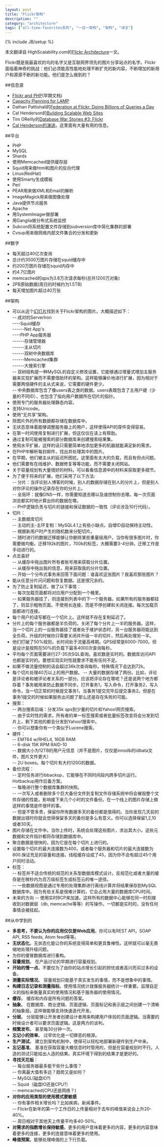 ```yaml
---
layout: post
title: "Flickr架构"
description: ""
category: "architecture"
tags: ["all-time-favorites系列", "一日一架构", "架构", "译文"]
---
```

{% include JB/setup %}

本文翻译自 HighScalability.com的[Flickr Architecture](http://highscalability.com/flickr-architecture)一文。

Flickr既是我最喜欢的鸟的名字又是互联网界领先的图片分享站点的名字。Flickr面临着神奇的挑战：他们必须能高性能地处理不断扩充的新内容，不断增加的新用户和源源不断的新功能。他们是怎么做到的？

##信息源
* [Flickr and PHP](http://www.niallkennedy.com/blog/uploads/flickr_php.pdf)(早期文档)  
* [Capacity Planning for LAMP](http://www.kitchensoap.com/talks/MySQLConf2007-Capacity.pdf)  
* Dathan Pattishall的[Federation at Flickr: Doing Billions of Queries a Day](http://mysqldba.blogspot.com/2008/04/mysql-uc-2007-presentation-file.html)  
* Cal Henderson的[Building Scalable Web Sites](http://highscalability.com/book-building-scalable-web-sites)  
* Tim OReilly的[Database War Stories #3: Flickr ](http://radar.oreilly.com/archives/2006/04/database_war_stories_3_flickr.html)  
* [Cal Henderson的演讲](http://www.iamcal.com/talks/)。这里面有大量有用的信息。  

##平台
* PHP  
* MySQL  
* Shards  
* 使用Memcached提供缓存层  
* Squid用来做html和图片的反向代理  
* Linux(RedHat)  
* 使用Smarty生成模板  
* Perl  
* PEAR用来做XML和Email的解析  
* ImageMagick用来做图像处理  
* Java提供节点服务  
* Apache  
* 用SystemImager做部署  
* 用Ganglia做分布式系统监控  
* Subcon将系统配置文件存储到subversion库中简化集群的部署  
* Cvsup用来做网络内部文件集合的分发和更新

##数字
* 每天超过40亿次查询  
* 总计约3500万图片存储在squid缓存中  
* 约200万图片存储在squid内存中  
* 约4.7亿图片  
* memcached的qps为3.8万次请求每秒(总共1200万对象)  
* 2PB原始数据(周日的时候约为1.5TB)  
* 每天增加图片超过40万张  

##架构
* 可以从这个[幻灯片](http://www.slideshare.net/techdude/scalable-web-architectures-common-patterns-and-approaches/138)找到关于Flickr架构的图片。大概描述如下：  
  -- 成对的ServerIron  
  ----Squid缓存  
  ------Net App's  
  ----PHP App服务器  
  ------存储管理器  
  ------主从切片  
  ------双树中央数据库  
  ------Memcached集群  
  ------大搜索引擎  
  -- 双树结构是一种MySQL的自定义修改设置，它能够通过增量式增加主服务器来实现扩展而不需要借助环的架构。这样能够廉价地进行扩展，因为相对于需要两倍硬件的主从式来说，它需要的硬件更少。  
  -- 中央数据库包含了像users表之类的数据。users表既包含了主用户键（少量的不同ID），也包含了指向用户数据所在切片的指针。  
* 使用专门的服务器处理静态内容。  
* 支持Unicode。  
* 使用“无共享”架构。  
* 除图片外的所有数据都存储在数据库中。  
* 无状态意味着能够调整服务器上的用户，这样使得API的穿件变得容易。  
* 在第一时间使用复制进行扩展，但这仅仅在读上有帮助。  
* 通过复制可能被搜索的部分数据库来创建搜索结果集。  
* 使用水平扩展，这样的话只需要简单地添加更多的机器就能满足新的需求。  
* 在PHP中解析每封邮件，找出并处理其中的图片。  
* 在早期，他们被主从的延迟所困扰。这里面有太大的负载，而且有但点问题。  
* 他们需要有在线维护、数据修复等等功能，而不需要关闭网站。  
* 关于容量规划有大量很好的材料。可以看看信息源中的材料来获取更多细节。  
* 为了便于将来的扩展，他们采用了以下方法:  
  -- 分片：当评论别人博客的时候，别人的数据存储在别人的分片上，但是别人对你评论的操作记录存在你的分片上。  
  -- 全局环：就像DNS一样，你需要知道去哪以及谁控制你去哪。每一次页面浏览都实时地计算出你的数据在哪。  
  -- PHP逻辑负责与切片的链接和保证数据的一致性（评论涉及10行代码）。  
* 切片：  
  -- 主数据库切片  
  -- 主动的主-主环复制：MySQL4.1上有些小缺点。自增ID自动保持主动性。  
  -- 根据新用户时产生的随机数来分配切片。  
  -- 随时进行的数据迁移能够让你删除某些重量级用户。当你有很多图片时，你需要做均衡。迁移192k的图片，700k的标签，大概需要3-4分钟。迁移工作是手动进行的。  
* 点击喜好  
  -- 从缓存中拖出图片所有者账号用来获取分片位置。  
  -- 从缓存中拖出我的信息，用来获取我的分片位置。  
  -- 开始一个分布式事务来回答下面问题：谁喜欢这张图片？我喜欢那些图片？  
* 能从任意分片问问题和恢复数据。这是很冗余的。  
* 为了防止复制延迟，做了以下事情：  
  -- 每次加载页面都将对应用户分配到一个桶里。  
  -- 如果服务器挂了，则连接到列表中的下一个服务器。如果所有的服务器都挂了，则显示粗物页面。不使用长连接，而是不停创建和关闭连接。每次加载页面都进行连接。  
* 每个用户的读写都在一个切片上。这样就不存在复制延迟了。  
* 分片上的每个服务器都是半负荷的。关闭了每个分片上一半的服务器。这样，当一个切片上的一台服务器挂了或者处于维护状态时，另一台服务器将能达到全负荷。升级的时候你只需要关闭并升级一半的切片，然后再处理另一半。  
* 他们打破了50%规则，长时间处于流量高峰期。QPS经常是6000-7000。但是设计是按照在50%的负载下最多4000次查询每秒。  
* 平均每个页面需要进行27-35次SQL查询。喜欢数是实时的。数据库访问API也都是实时的。要想实现实时性就要求不能有任何不足。  
* 如果不做流量控制的话会超过36k次查询每秒。特殊情况下会达到72k。  
* 每个切片处理40万以上的用户数据。
  -- 大量的数据存储了两份。比如，评论是评论者和被评论者关系的一部分。应该把评论存在哪呢？还是说两个地方都存着？事务被用来防止数据不同步。打开事务1，写入命令，打开事务2，写入命令，当一切正常的时候提交事务1，当事务1提交完毕后提交事务2。但是在事务1提交的时候如果服务出问题了那么还是存在失败的可能。  
* 搜索：  
  -- 两台搜索后端：分发35k qps到少量的切片和Yahoo!网页搜索。  
  -- 由于实时性的需求，所有者的单一标签搜索或者批量标签改变将会分发到切片上，剩下其他的都会分发到Yahoo!搜索中。  
  -- 你可以想象你有一个类似于Lucene搜索。  
* 硬件：  
  -- EMT64 w/RHEL4, 16GB RAM  
  -- 6-disk 15K RPM RAID-10  
  -- 数据大小为12TB的用户元信息（并不是图片，仅仅是innodb的idbata文件，图片文件更大）  
  -- 2U boxes。每个切片有大约120G的数据。  
* 备份流程：  
  -- 定时任务进行ibbackup，它能够在不同时间段内跨多切片运行。Hotbackup用作后备方案。  
  -- 每晚进行整个数据库集群的快照。  
  -- 一次写入或者删除多个巨大备份文件到复制文件存储系统中将会摧毁整个文件存储的性能，影响接下来几个小时的文件备份。在一个线上的图片存储上做这样的事情是件很坏的事。  
  -- 但是不管多贵，保留你所有数据多天的备份都是值得的。当你发现几天前的数据出错时你就会觉得保留多天的备份是多么有意义。你可以选择保留1,2,10或者30天。  
* 图片存储在文件中。当你上传时，系统会处理这些图片，求出其大小。这些元数据和文件指针都将存储到数据库中。  
* 聚合数据是很快的，因为它是在每个切片上进行的。  
* 设置每个切片的最大连接数为400，或者每个服务器和切片的最大连接数为800.保证充足的容量和连接。线程缓存设成了45，因为你不会有超过45个用户同时活动。  
* 标签：  
  -- 标签并不适合传统的规范的关系型数据库模式设计。反规范化或者大量的缓存是在微秒内为百万级标签生成标签云的唯一途径。  
  -- 一些数据视图是通过专用的处理集群进行离线计算并将结果保存到MySQL数据库中。因为有些关系是很难计算的，它会占用大量的数据库CPU时间。  
* 未来的方向
  -- 使用实时BCP来加速。这样所有的数据中心能够在同一时刻接收到对数据层（db, memcache等等）的写操作。一切都是实时的，没有任何事情会被挂起。  

##从中学到的
* **多思考，不要认为你的应用仅仅是Web应用**。你可以有REST API，SOAP API, RSS feeds, Atom feed等等。  
* **无状态化**。无状态化能让你的系统变得简单和更具鲁棒性。这样就可以毫无畏缩地处理升级问题。  
* 为你的傻冒数据库进行重构。  
* **容量规划**。 在产品讨论的早期进行容量规划。
* **开始的慢一点**。不要仅为了由你的站点增长引起的担忧或者高兴而买过多的设备。  
* **测量实际情况**。 容量规划只能基于真实发生的事情，而不是想象中的事情。  
* **构建日志记录和测量指标**。使用情况统计就像服务器统计一样重要。监理自定义的指标来衡量真实的使用情况和基于服务器的使用情况。  
* **缓存**。 缓存和内存是所有问题的答案。  
* **抽象**。 在数据库、商业逻辑、页面逻辑、页面标记和表示层之间创建一个清晰的抽象层。这样做能够支持快速迭代开发。  
* **分层**。 分层能够让开发者创建设计者用来构建用户体验的页面逻辑。当需要的时候设计者可以要求页面逻辑。这是两方的谈判。  
* **频繁发布**。 甚至每30分钟一次。  
* **忘记小的效率**。 过早优化是一切罪恶的根源。  
* **生产测试**。 建立到架构机制中，使得可以轻松地部署新硬件到生产中来。  
* **忘记基准**。 基准在获取容量大概信息时时管用的，但是在容量规划时不行。人造的测试只能给出人造的结果。真实环境下得到的结果才是更好的。  
* **寻找天花板**：  
  -- 每台服务器最多能干些什么事情？  
  -- 你离最大值有多远？趋势又是如何？  
  -- MySQL(磁盘IO?)  
  -- Squid（磁盘IO还是CPU?）  
  -- memcached(CPU还是网络？)
* **对你的应用类型的使用模式要敏感**  
  -- 你有事件相关增长吗？比如疾病，新闻事件。  
  -- Flickr在新年的第一个工作日的上传量相对于去年的峰值来说会上升20-40%。  
  -- 周日相对于其他天上传量平均多40-50%。  
* **对需求的指数增长保持敏感**。更多的用户意味着更多的内容，更多的内容意味着更多的连接，更多的连接意味着更多的使用。  
* **峰值预案**。能够处理峰值的上下行负载。














